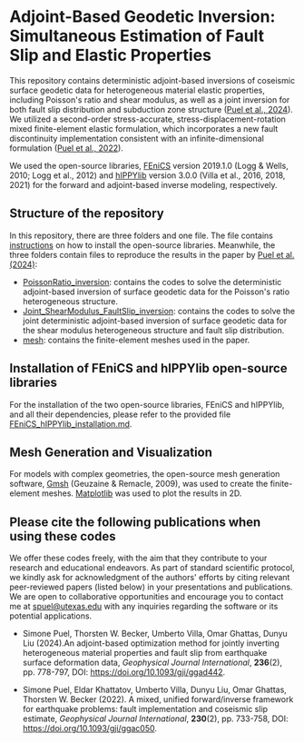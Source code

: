 # Adjoint-Based Geodetic Inversion: Simultaneous Estimation of Fault Slip and Elastic Properties


This repository contains deterministic adjoint-based inversions of coseismic surface geodetic data for heterogeneous material elastic properties, including Poisson's ratio and shear modulus, as well as a joint inversion for both fault slip distribution and subduction zone structure ([Puel et al., 2024](https://doi.org/10.1093/gji/ggad442)). We utilized a second-order stress-accurate, stress-displacement-rotation mixed finite-element elastic formulation, which incorporates a new fault discontinuity implementation consistent with an infinite-dimensional formulation ([Puel et al., 2022](https://doi.org/10.1093/gji/ggac050)).

We used the open-source libraries, [FEniCS](https://fenicsproject.org) version 2019.1.0 (Logg \& Wells, 2010; Logg et al., 2012) and [hIPPYlib](https://hippylib.github.io) version 3.0.0 (Villa et al., 2016, 2018, 2021) for the forward and adjoint-based inverse modeling, respectively.


## Structure of the repository

In this repository, there are three folders and one file. The file contains [instructions](https://github.com/SimonePuel/PoissonRatio-Joint-Inversions/blob/main/FEniCS-hIPPYlib_installation.md) on how to install the open-source libraries. Meanwhile, the three folders contain files to reproduce the results in the paper by [Puel et al. (2024)](https://doi.org/10.1093/gji/ggad442):

- [PoissonRatio_inversion](https://github.com/SimonePuel/PoissonRatio-Joint-Inversions/tree/main/PoissonRatio_inversion): contains the codes to solve the deterministic adjoint-based inversion of surface geodetic data for the Poisson's ratio heterogeneous structure.
- [Joint_ShearModulus_FaultSlip_inversion](https://github.com/SimonePuel/PoissonRatio-Joint-Inversions/tree/main/Joint_ShearModulus_FaultSlip_inversion): contains the codes to solve the joint deterministic adjoint-based inversion of surface geodetic data for the shear modulus heterogeneous structure and fault slip distribution.
- [mesh](https://github.com/SimonePuel/PoissonRatio-Joint-Inversions/tree/main/mesh): contains the finite-element meshes used in the paper.


## Installation of FEniCS and hIPPYlib open-source libraries

For the installation of the two open-source libraries, FEniCS and hIPPYlib, and all their dependencies, please refer to the provided file [FEniCS_hIPPYlib_installation.md](https://github.com/SimonePuel/PoissonRatio-Joint-Inversions/blob/main/FEniCS-hIPPYlib_installation.md).


## Mesh Generation and Visualization

For models with complex geometries, the open-source mesh generation software, [Gmsh](https://www.gmsh.info/) (Geuzaine \& Remacle, 2009), was used to create the finite-element meshes. [Matplotlib](https://matplotlib.org) was used to plot the results in 2D.


## Please cite the following publications when using these codes 

We offer these codes freely, with the aim that they contribute to your research and educational endeavors. As part of standard scientific protocol, we kindly ask for acknowledgment of the authors' efforts by citing relevant peer-reviewed papers (listed below) in your presentations and publications. We are open to collaborative opportunities and encourage you to contact me at spuel@utexas.edu with any inquiries regarding the software or its potential applications.

- Simone Puel, Thorsten W. Becker, Umberto Villa, Omar Ghattas, Dunyu Liu (2024).An adjoint-based optimization method for jointly inverting heterogeneous material properties and fault slip from earthquake surface deformation data, _Geophysical Journal International_, **236**(2), pp. 778-797, DOI: https://doi.org/10.1093/gji/ggad442.

- Simone Puel, Eldar Khattatov, Umberto Villa, Dunyu Liu, Omar Ghattas, Thorsten W. Becker (2022). A mixed, unified forward/inverse framework for earthquake problems: fault implementation and coseismic slip estimate, _Geophysical Journal International_, **230**(2), pp. 733-758, DOI: https://doi.org/10.1093/gji/ggac050.

